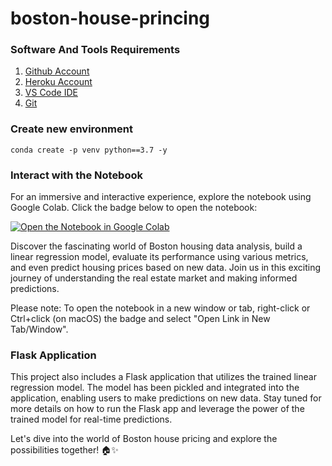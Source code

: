 # boston-house-princing

### Software And Tools Requirements

1. [Github Account](https://github.com)
2. [Heroku Account](https://heroku.com)
3. [VS Code IDE](https://code.visualstudio.com)
4. [Git](https://git-scm.com/)

### Create new environment
```
conda create -p venv python==3.7 -y
```
### Interact with the Notebook

For an immersive and interactive experience, explore the notebook using Google Colab. Click the badge below to open the notebook:

[![Open the Notebook in Google Colab](https://colab.research.google.com/assets/colab-badge.svg)](https://colab.research.google.com/github/Abdelghafor-az/boston-house-pricing/blob/main/linear-regression.ipynb)

Discover the fascinating world of Boston housing data analysis, build a linear regression model, evaluate its performance using various metrics, and even predict housing prices based on new data. Join us in this exciting journey of understanding the real estate market and making informed predictions.

Please note: To open the notebook in a new window or tab, right-click or Ctrl+click (on macOS) the badge and select "Open Link in New Tab/Window".

### Flask Application

This project also includes a Flask application that utilizes the trained linear regression model. The model has been pickled and integrated into the application, enabling users to make predictions on new data. Stay tuned for more details on how to run the Flask app and leverage the power of the trained model for real-time predictions.

Let's dive into the world of Boston house pricing and explore the possibilities together! 🏠✨
